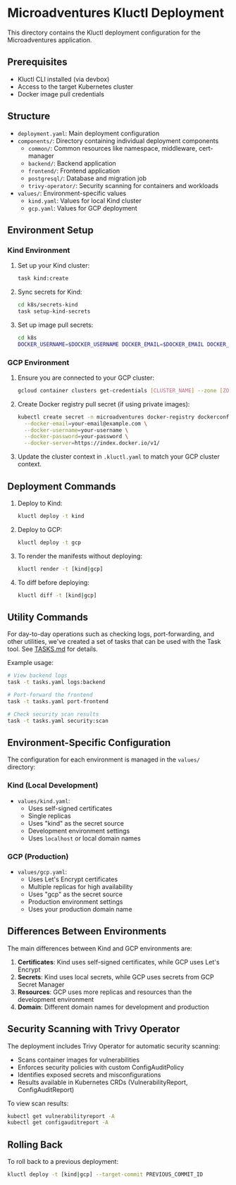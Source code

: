 # Microadventures Kluctl Deployment

This directory contains the Kluctl deployment configuration for the Microadventures application.

## Prerequisites

- Kluctl CLI installed (via devbox)
- Access to the target Kubernetes cluster
- Docker image pull credentials

## Structure

- `deployment.yaml`: Main deployment configuration
- `components/`: Directory containing individual deployment components
  - `common/`: Common resources like namespace, middleware, cert-manager
  - `backend/`: Backend application
  - `frontend/`: Frontend application
  - `postgresql/`: Database and migration job
  - `trivy-operator/`: Security scanning for containers and workloads
- `values/`: Environment-specific values
  - `kind.yaml`: Values for local Kind cluster
  - `gcp.yaml`: Values for GCP deployment

## Environment Setup

### Kind Environment

1. Set up your Kind cluster:
   ```bash
   task kind:create
   ```

2. Sync secrets for Kind:
   ```bash
   cd k8s/secrets-kind
   task setup-kind-secrets
   ```

3. Set up image pull secrets:
   ```bash
   cd k8s
   DOCKER_USERNAME=$DOCKER_USERNAME DOCKER_EMAIL=$DOCKER_EMAIL DOCKER_PASSWORD=$DOCKER_PASSWORD task registry:create-image-pull-secret
   ```

### GCP Environment

1. Ensure you are connected to your GCP cluster:
   ```bash
   gcloud container clusters get-credentials [CLUSTER_NAME] --zone [ZONE] --project [PROJECT_ID]
   ```

2. Create Docker registry pull secret (if using private images):
   ```bash
   kubectl create secret -n microadventures docker-registry dockerconfigjson \
     --docker-email=your-email@example.com \
     --docker-username=your-username \
     --docker-password=your-password \
     --docker-server=https://index.docker.io/v1/
   ```

3. Update the cluster context in `.kluctl.yaml` to match your GCP cluster context.

## Deployment Commands

1. Deploy to Kind:
   ```bash
   kluctl deploy -t kind
   ```

2. Deploy to GCP:
   ```bash
   kluctl deploy -t gcp
   ```

3. To render the manifests without deploying:
   ```bash
   kluctl render -t [kind|gcp]
   ```

4. To diff before deploying:
   ```bash
   kluctl diff -t [kind|gcp]
   ```

## Utility Commands

For day-to-day operations such as checking logs, port-forwarding, and other utilities, we've created a set of tasks that can be used with the Task tool. See [TASKS.md](TASKS.md) for details.

Example usage:
```bash
# View backend logs
task -t tasks.yaml logs:backend

# Port-forward the frontend
task -t tasks.yaml port-frontend

# Check security scan results
task -t tasks.yaml security:scan
```

## Environment-Specific Configuration

The configuration for each environment is managed in the `values/` directory:

### Kind (Local Development)
- `values/kind.yaml`: 
  - Uses self-signed certificates
  - Single replicas
  - Uses "kind" as the secret source
  - Development environment settings
  - Uses `localhost` or local domain names

### GCP (Production)
- `values/gcp.yaml`:
  - Uses Let's Encrypt certificates
  - Multiple replicas for high availability
  - Uses "gcp" as the secret source
  - Production environment settings
  - Uses your production domain name

## Differences Between Environments

The main differences between Kind and GCP environments are:

1. **Certificates**: Kind uses self-signed certificates, while GCP uses Let's Encrypt
2. **Secrets**: Kind uses local secrets, while GCP uses secrets from GCP Secret Manager
3. **Resources**: GCP uses more replicas and resources than the development environment
4. **Domain**: Different domain names for development and production

## Security Scanning with Trivy Operator

The deployment includes Trivy Operator for automatic security scanning:

- Scans container images for vulnerabilities
- Enforces security policies with custom ConfigAuditPolicy
- Identifies exposed secrets and misconfigurations
- Results available in Kubernetes CRDs (VulnerabilityReport, ConfigAuditReport)

To view scan results:
```bash
kubectl get vulnerabilityreport -A
kubectl get configauditreport -A
```

## Rolling Back

To roll back to a previous deployment:

```bash
kluctl deploy -t [kind|gcp] --target-commit PREVIOUS_COMMIT_ID
```
